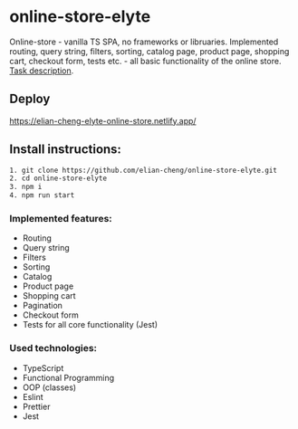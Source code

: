 # online-store-elyte

Online-store - vanilla TS SPA, no frameworks or libruaries.
Implemented routing, query string, filters, sorting, catalog page, product page, shopping cart, checkout form, tests etc. - all basic functionality of the online store. [Task description](https://github.com/rolling-scopes-school/tasks/tree/master/tasks/online-store-team).

## Deploy

https://elian-cheng-elyte-online-store.netlify.app/

## Install instructions:

```bash
1. git clone https://github.com/elian-cheng/online-store-elyte.git
2. cd online-store-elyte
3. npm i
4. npm run start
```

### Implemented features:

- Routing
- Query string
- Filters
- Sorting
- Catalog
- Product page
- Shopping cart
- Pagination
- Checkout form
- Tests for all core functionality (Jest)

### Used technologies:

- TypeScript
- Functional Programming
- OOP (classes)
- Eslint
- Prettier
- Jest
